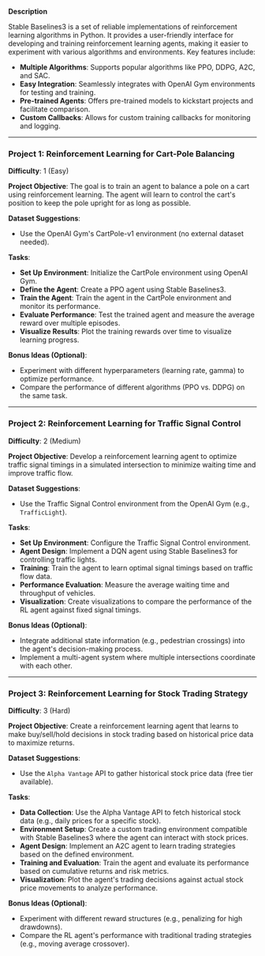 **Description**

Stable Baselines3 is a set of reliable implementations of reinforcement learning algorithms in Python. It provides a user-friendly interface for developing and training reinforcement learning agents, making it easier to experiment with various algorithms and environments. Key features include:

- **Multiple Algorithms**: Supports popular algorithms like PPO, DDPG, A2C, and SAC.
- **Easy Integration**: Seamlessly integrates with OpenAI Gym environments for testing and training.
- **Pre-trained Agents**: Offers pre-trained models to kickstart projects and facilitate comparison.
- **Custom Callbacks**: Allows for custom training callbacks for monitoring and logging.

---

### Project 1: Reinforcement Learning for Cart-Pole Balancing
**Difficulty**: 1 (Easy)

**Project Objective**: The goal is to train an agent to balance a pole on a cart using reinforcement learning. The agent will learn to control the cart's position to keep the pole upright for as long as possible.

**Dataset Suggestions**: 
- Use the OpenAI Gym's CartPole-v1 environment (no external dataset needed).

**Tasks**:
- **Set Up Environment**: Initialize the CartPole environment using OpenAI Gym.
- **Define the Agent**: Create a PPO agent using Stable Baselines3.
- **Train the Agent**: Train the agent in the CartPole environment and monitor its performance.
- **Evaluate Performance**: Test the trained agent and measure the average reward over multiple episodes.
- **Visualize Results**: Plot the training rewards over time to visualize learning progress.

**Bonus Ideas (Optional)**:
- Experiment with different hyperparameters (learning rate, gamma) to optimize performance.
- Compare the performance of different algorithms (PPO vs. DDPG) on the same task.

---

### Project 2: Reinforcement Learning for Traffic Signal Control
**Difficulty**: 2 (Medium)

**Project Objective**: Develop a reinforcement learning agent to optimize traffic signal timings in a simulated intersection to minimize waiting time and improve traffic flow.

**Dataset Suggestions**: 
- Use the Traffic Signal Control environment from the OpenAI Gym (e.g., `TrafficLight`).

**Tasks**:
- **Set Up Environment**: Configure the Traffic Signal Control environment.
- **Agent Design**: Implement a DQN agent using Stable Baselines3 for controlling traffic lights.
- **Training**: Train the agent to learn optimal signal timings based on traffic flow data.
- **Performance Evaluation**: Measure the average waiting time and throughput of vehicles.
- **Visualization**: Create visualizations to compare the performance of the RL agent against fixed signal timings.

**Bonus Ideas (Optional)**:
- Integrate additional state information (e.g., pedestrian crossings) into the agent's decision-making process.
- Implement a multi-agent system where multiple intersections coordinate with each other.

---

### Project 3: Reinforcement Learning for Stock Trading Strategy
**Difficulty**: 3 (Hard)

**Project Objective**: Create a reinforcement learning agent that learns to make buy/sell/hold decisions in stock trading based on historical price data to maximize returns.

**Dataset Suggestions**: 
- Use the `Alpha Vantage` API to gather historical stock price data (free tier available).

**Tasks**:
- **Data Collection**: Use the Alpha Vantage API to fetch historical stock data (e.g., daily prices for a specific stock).
- **Environment Setup**: Create a custom trading environment compatible with Stable Baselines3 where the agent can interact with stock prices.
- **Agent Design**: Implement an A2C agent to learn trading strategies based on the defined environment.
- **Training and Evaluation**: Train the agent and evaluate its performance based on cumulative returns and risk metrics.
- **Visualization**: Plot the agent's trading decisions against actual stock price movements to analyze performance.

**Bonus Ideas (Optional)**:
- Experiment with different reward structures (e.g., penalizing for high drawdowns).
- Compare the RL agent's performance with traditional trading strategies (e.g., moving average crossover).

